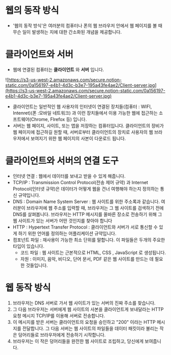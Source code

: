 # 웹의 동작 방식

- '웹의 동작 방식'은 여러분의 컴퓨터나 폰의 웹 브라우저 안에서 웹 페이지를 볼 때 무슨 일이 발생하는 지에 대한 간소화된 개념을 제공합니다.

# 클라이언트와 서버

- 웹에 연결된 컴퓨터는 **클라이언트** 와 **서버** 입니다.

![https://s3-us-west-2.amazonaws.com/secure.notion-static.com/0a156197-e4b1-4d3c-b3e7-195a43fe4ae2/Client-server.jpg](https://s3-us-west-2.amazonaws.com/secure.notion-static.com/0a156197-e4b1-4d3c-b3e7-195a43fe4ae2/Client-server.jpg)

- 클라이언트는 일반적인 웹 사용자의 인터넷이 연결된 장치들(컴퓨터 : WIFI, Intenret)(폰 :모바일 네트워크) 과 이런 장치들에서 이용 가능한 웹에 접근하는 소프트웨어(Chrome, FIrefox 등) 입니다.
- 서버는 웹 페이지, 사이트, 또는 앱을 저장하는 컴퓨터입니다. 클라이언트의 장비가 웹 페이지에 접근하길 원할 때, 서버로부터 클라이언트의 장치로 사용자의 웹 브라우저에서 보여지기 위한 웹 페이지의 사본이 다운로드 됩니다.

# 클라이언트와 서버의 연결 도구

- 인터넷 연결 : 웹에서 데이터를 보내고 받을 수 있게 해줍니다.
- TCP/IP : Transmission Control Protocol(전송 제어 규약) 과 Internet Protocol(인터넷 규약)은 데이터가 어떻게 웹을 건너 여행해야 하는지 정의하는 통신 규약입니다.
- DNS : Domain Name System Server : 웹 사이트를 위한 주소록과 같습니다. 여러분이 브라우저에 웹 주소를 입력할 때, 브라우저는 그 웹 사이트를 검색하기 전에 DNS를 살펴봅니다. 브라우저는 HTTP 메시지를 올바른 장소로 전송하기 위해 그 웹 사이트가 있는 서버가 어떤 것인지를 찾아야 합니다
- HTTP : Hypertext Transfer Protocol : 클라이언트와 서버가 서로 통신할 수 있게 하기 위한 언어를 정의하는 어플리케이션 규약입니다.
- 컴포넌트 파일 : 재사용이 가능한 최소 단위를 말합니다. 이 파일들은 두개의 주요한 타입이 있습니다.
    - 코드 파일 : 웹 사이트는 근본적으로 HTML, CSS , JavaScript 로 생성됩니다.
    - 자원 : 이미지, 음악, 비디오, 단어 문서, PDF 같은 웹 사이트를 만드는 데 필요한 것들입니다.

# 웹 동작 방식

1. 브라우저는 DNS 서버로 가서 웹 사이트가 있는 서버의 진짜 주소를 찾습니다.
2. 그 다음 브라우저는 서버에게 웹 사이트의 사본을 클라이언트게 보내달라는 HTTP 요청 메시지 TCP/IP를 이용해 서버로 전송합니다.
3. 이 메시지를 받은 서버는 클라이언트의 요청을 승인하고 "200" 이라는 HTTP 메시지를 전달합니다. 그 다음 서버는 웹 사이트의 파일들을 데이터 패킷이라 불리는 작은 덩어리들로 브라우저에게 전송하기 시작합니다.
4. 브라우저는 이 작은 덩어리들을 완전한 웹 사이트로 조립하고, 당신에게 보여줍니다.